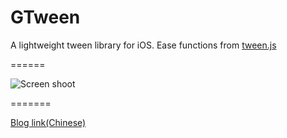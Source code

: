 GTween
======

A lightweight tween library for iOS. Ease functions from [tween.js](https://github.com/sole/tween.js)

======

![Screen shoot](http://ntu.me/di/52XQS/gifs.gif)

=======

[Blog link(Chinese)](http://zhaorenzhi.cn/articles/53d5256961192cd8c9000004)
